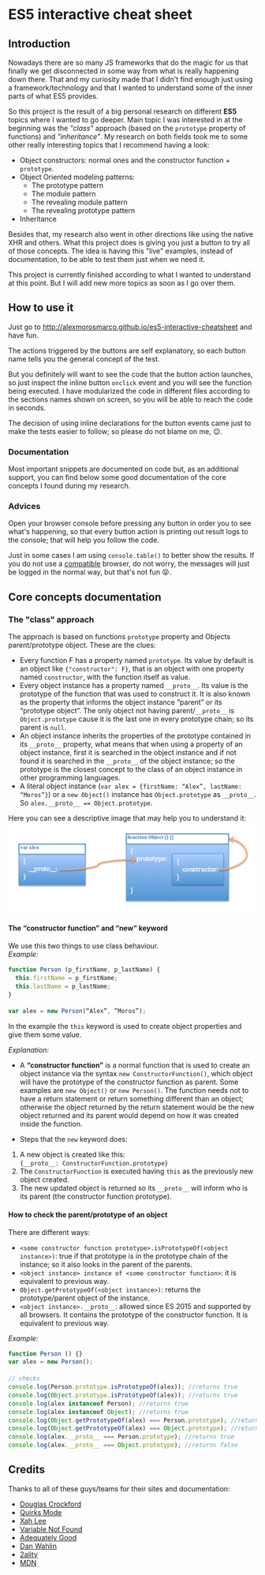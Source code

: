 # ES5 interactive cheat sheet

## Introduction
Nowadays there are so many JS frameworks that do the magic for us that finally we get disconnected in some way from what is really happening down there. That and my curiosity made that I didn't find enough just using a framework/technology and that I wanted to understand some of the inner parts of what ES5 provides.

So this project is the result of a big personal research on different **ES5** topics where I wanted to go deeper. Main topic I was interested in at the beginning was the _"class"_ approach (based on the `prototype` property of functions) and _"inheritance"_. My research on both fields took me to some other really interesting topics that I recommend having a look:
* Object constructors: normal ones and the constructor function + `prototype`.
* Object Oriented modeling patterns:
  * The prototype pattern
  * The module pattern
  * The revealing module pattern
  * The revealing prototype pattern
* Inheritance

Besides that, my research also went in other directions like using the native XHR and others. What this project does is giving you just a button to try all of those concepts. The idea is having this "live" examples, instead of documentation, to be able to test them just when we need it.

This project is currently finished according to what I wanted to understand at this point. But I will add new more topics as soon as I go over them.

## How to use it
Just go to http://alexmorosmarco.github.io/es5-interactive-cheatsheet and have fun.

The actions triggered by the buttons are self explanatory, so each button name tells you the general concept of the test.

But you definitely will want to see the code that the button action launches, so just inspect the inline button `onclick` event and you will see the function being executed. I have modularized the code in different files according to the sections names shown on screen, so you will be able to reach the code in seconds.

The decision of using inline declarations for the button events came just to make the tests easier to follow; so please do not blame on me, :wink:.

### Documentation
Most important snippets are documented on code but, as an additional support, you can find below some good documentation of the core concepts I found during my research.

### Advices
Open your browser console before pressing any button in order you to see what's happening, so that every button action is printing out result logs to the console; that will help you follow the code.

Just in some cases I am using `console.table()` to better show the results. If you do not use a [compatible](https://developer.mozilla.org/en-US/docs/Web/API/Console/table#Browser_compatibility) browser, do not worry, the messages will just be logged in the normal way, but that's not fun :stuck_out_tongue_closed_eyes:.

## Core concepts documentation
### The "class" approach
The approach is based on functions `prototype` property and Objects parent/prototype object. These are the clues:
*	Every function F has a property named `prototype`. Its value by default is an object like `{"constructor": F}`, that is an object with one property named `constructor`, with the function itself as value.
*	Every object instance has a property named `__proto__`. Its value is the prototype of the function that was used to construct it. It is also known as the property that informs the object instance “parent” or its “prototype object”. The only object not having parent/`__proto__` is `Object.prototype` cause it is the last one in every prototype chain; so its parent is `null`.
*	An object instance inherits the properties of the prototype contained in its `__proto__` property, what means that when using a property of an object instance, first it is searched in the object instance and if not found it is searched in the `__proto__` of the object instance; so the prototype is the closest concept to the class of an object instance in other programming languages.
*	A literal object instance (`var alex = {firstName: “Alex”, lastName: “Moros”}`) or a `new Object()` instance has `Object.prototype` as `__proto__`. So `alex.__proto__ == Object.prototype`.

Here you can see a descriptive image that may help you to understand it:
![prototype diagram](/res/images/prototype.png)


#### The “constructor function” and “new” keyword
We use this two things to use class behaviour.  
_Example:_
```javascript
function Person (p_firstName, p_lastName) {
  this.firstName = p_firstName;
  this.lastName = p_lastName;
}

var alex = new Person(“Alex”, ”Moros”);
```
In the example the `this` keyword is used to create object properties and give them some value.

_Explanation:_
*	A **“constructor function”** is a normal function that is used to create an object instance via the syntax `new ConstructorFunction()`, which object will have the prototype of the constructor function as parent. Some examples are `new Object()` or `new Person()`. The function needs not to have a return statement or return something different than an object; otherwise the object returned by the return statement would be the new object returned and its parent would depend on how it was created inside the function.

*	Steps that the `new` keyword does:
 1.	A new object is created like this:  
`{__proto__: ConstructorFunction.prototype}`
 2.	The `ConstructorFunction` is executed having `this` as the previously new object created.
 3.	The new updated object is returned so its `__proto__` will inform who is its parent (the constructor function prototype).

#### How to check the parent/prototype of an object
There are different ways:
*	`<some constructor function prototype>.isPrototypeOf(<object instance>)`: true if that prototype is in the prototype chain of the instance; so it also looks in the parent of the parents.
*	`<object instance> instance of <some constructor function>`: it is equivalent to previous way.
*	`Object.getPrototypeOf(<object instance>)`: returns the prototype/parent object of the instance.
*	`<object instance>.__proto__`: allowed since ES 2015 and supported by all browsers. It contains the prototype of the constructor function. It is equivalent to previous way.

_Example:_
```javascript
function Person () {}
var alex = new Person();

// checks
console.log(Person.prototype.isPrototypeOf(alex)); //returns true
console.log(Object.prototype.isPrototypeOf(alex)); //returns true
console.log(alex instanceof Person); //returns true
console.log(alex instanceof Object); //returns true
console.log(Object.getPrototypeOf(alex) === Person.prototype); //returns true
console.log(Object.getPrototypeOf(alex) === Object.prototype); //returns false
console.log(alex.__proto__ === Person.prototype); //returns true
console.log(alex.__proto__ === Object.prototype); //returns false
```

## Credits
Thanks to all of these guys/teams for their sites and documentation:
* [Douglas Crockford](http://javascript.crockford.com/)
* [Quirks Mode](http://www.quirksmode.org/js/contents.html)
* [Xah Lee](http://xahlee.info/js/js.html)
* [Variable Not Found](http://www.variablenotfound.com/search/label/javascript)
* [Adequately Good](http://www.adequatelygood.com/tag/javascript/)
* [Dan Wahlin](https://weblogs.asp.net/dwahlin)
* [2ality](http://www.2ality.com/)
* [MDN](https://developer.mozilla.org)
